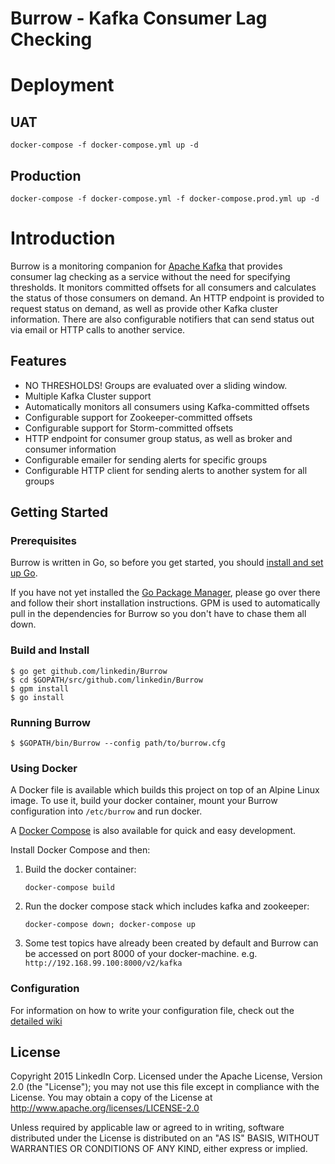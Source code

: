 # Burrow - Kafka Consumer Lag Checking

# Deployment

## UAT

```
docker-compose -f docker-compose.yml up -d
```

## Production

```
docker-compose -f docker-compose.yml -f docker-compose.prod.yml up -d
```

# Introduction
Burrow is a monitoring companion for [Apache Kafka](http://kafka.apache.org) that provides consumer lag checking as a service without the need for specifying thresholds. It monitors committed offsets for all consumers and calculates the status of those consumers on demand. An HTTP endpoint is provided to request status on demand, as well as provide other Kafka cluster information. There are also configurable notifiers that can send status out via email or HTTP calls to another service.

## Features
* NO THRESHOLDS! Groups are evaluated over a sliding window.
* Multiple Kafka Cluster support
* Automatically monitors all consumers using Kafka-committed offsets
* Configurable support for Zookeeper-committed offsets
* Configurable support for Storm-committed offsets
* HTTP endpoint for consumer group status, as well as broker and consumer information
* Configurable emailer for sending alerts for specific groups
* Configurable HTTP client for sending alerts to another system for all groups

## Getting Started
### Prerequisites
Burrow is written in Go, so before you get started, you should [install and set up Go](https://golang.org/doc/install).

If you have not yet installed the [Go Package Manager](https://github.com/pote/gpm), please go over there and follow their short installation instructions. GPM is used to automatically pull in the dependencies for Burrow so you don't have to chase them all down.

### Build and Install
```
$ go get github.com/linkedin/Burrow
$ cd $GOPATH/src/github.com/linkedin/Burrow
$ gpm install
$ go install
```

### Running Burrow
```
$ $GOPATH/bin/Burrow --config path/to/burrow.cfg
```

### Using Docker
A Docker file is available which builds this project on top of an Alpine Linux image.
To use it, build your docker container, mount your Burrow configuration into `/etc/burrow` and run docker.

A [Docker Compose](https://docs.docker.com/compose/) is also available for quick and easy development.

Install Docker Compose and then:

1. Build the docker container:
   ```
   docker-compose build
   ```

2. Run the docker compose stack which includes kafka and zookeeper:
   ```
   docker-compose down; docker-compose up
   ```

3. Some test topics have already been created by default and Burrow can be accessed on port 8000 of your docker-machine. e.g. `http://192.168.99.100:8000/v2/kafka`

### Configuration
For information on how to write your configuration file, check out the [detailed wiki](https://github.com/linkedin/Burrow/wiki)

## License
Copyright 2015 LinkedIn Corp. Licensed under the Apache License, Version 2.0 (the "License"); you may not use this file except in compliance with the License.
You may obtain a copy of the License at http://www.apache.org/licenses/LICENSE-2.0

Unless required by applicable law or agreed to in writing, software distributed under the License is distributed on an "AS IS" BASIS, WITHOUT WARRANTIES OR
CONDITIONS OF ANY KIND, either express or implied.

